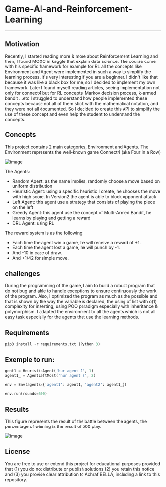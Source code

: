 # Game-AI-and-Reinforcement-Learning
-------------------------------------

Motivation
-----------
Recently, I started reading more & more about Reinforcement Learning and then, I found MOOC in kaggle that explain data science. The course come with his specific framework for example for RL all the concepts like Environment and Agent were implemented in such a way to simplify the learning process. It's very interesting if you are a beginner.
I didn't like that because it was like a black box for me, so I decided to implement my own framework.
Later I found myself reading articles, seeing implementation not only for connect4 but for RL concepts, Markov decision process, k-armed bandit ...etc
I struggled to understand how people implemented these concepts because not all of them stick with the mathematical notation, and they were not all documented.
So I decided to create this API to simplify the use of these concept and even help the student to understand the concepts.


Concepts
-----------
This project contains 2 main categories, Environment and Agents.
The Environment represents the well-known game Connect4 (aka  Four in a Row)

![image](https://user-images.githubusercontent.com/52492864/128045136-8107d272-0b02-454a-bb0f-932d1079ec9f.png)

The Agents: 
- Random Agent: as the name implies, randomly choose a move based on uniform distribution 
- Heuristic Agent: using a specific heuristic I create, he chooses the move with high score. In Version2 the agent is able to block opponent attack
- Left Agent: this agent use a strategy that consists of playing the piece on the left
- Greedy Agent: this agent use the concept of Multi-Armed Bandit, he learns by playing and getting a reward
- DRL Agent: using RL

The reward system is as the following:
- Each time the agent win a game, he will receive a reward of +1.
- Each time the agent lost a game, he will punch by -1.
- And -10 in case of draw.
- And +1/42 for simple move.


challenges
-----------
During the programming of the game, I aim to build a robust program that do not bug and able to handle exceptions to ensure  continuously the work of the program.
Also, I optimized the program as much as the possible and that is shown by the way the variable is declared, the using of list with o(1) complexity for inserting, using POO paradigm especially with inheritance & polymorphism.
I adapted the environment to all the agents which is not all easy task especially for the agents that use the learning methods.


Requirements
-----------
```python
pip3 install -r requirements.txt (Python 3)
```

Exemple to run: 
-----------
```python
gent1 = HeuristicAgent('hur agent 1', 1)
agent1_ = AgentLeftMost('hur agent 2', 2)

env = Env(agents={'agent1': agent1, 'agent2': agent1_})
 
env.run(rounds=500)
```

Results
-----------
This figure represents the result of the battle between the agents, the percentage of winning is the result of 500 play.

![image](https://user-images.githubusercontent.com/52492864/128951936-59f8204c-71a9-4c0a-8399-3deaeb97c0c9.png)



License
-----------
You are free to use or extend this project for
educational purposes provided that (1) you do not distribute or publish solutions (2) you retain this notice and (3) you provide clear attribution to Achraf BELLA, including a link to this repository.
